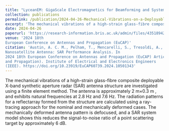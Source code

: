 ```yaml
---
title: "LyceanEM: GigaScale Electromagnetics for Beamforming and System Planning"
collection: publications
permalink: /publication/2024-04-26-Mechanical-Vibrations-on-a-Deployable-Nanosatellite-Antenna-SAR-Performance-Analysis
excerpt: 'The mechanical vibrations of a high-strain glass-fibre composite deployable X-band synthetic aperture radar (SAR) antenna structure are investigated using a finite element method. The antenna is approximately 2 m×0.3 m , and exhibits natural frequencies at 2.8 Hz and 7.6 Hz. The radiation patterns for a reflectarray formed from the structure are calculated using a ray-tracing approach for the nominal and mechanically deformed cases. The mechanically deformed antenna pattern is defocused, and a SAR system model shows this reduces the signal-to-noise ratio of a point scattering target by approximately 6 dB.'
date: 2024-04-26
paperurl: 'https://research-information.bris.ac.uk/admin/files/435189420/EuCAP2024_template.pdf'
venue: '2024 18th
European Conference on Antennas and Propagation (EuCAP)'
citation: 'Austin, A. C. M., Pelham, T., Mencarelli, S., Tresoldi, A., Dabboor, M., & Neve, M. (2024). Mechanical Vibrations on a Deployable
Nanosatellite Antenna: SAR Performance Analysis. In
2024 18th European Conference on Antennas and Propagation (EuCAP) Article 10501343 (Proceedings of the European Conference on Antennas
and Propagation). Institute of Electrical and Electronics Engineers
(IEEE). https://doi.org/10.23919/EuCAP60739.2024.10501343'
---
```


The mechanical vibrations of a high-strain glass-fibre composite deployable X-band synthetic aperture radar (SAR) antenna structure are investigated using a finite element method. The antenna is approximately 2 m×0.3 m , and exhibits natural frequencies at 2.8 Hz and 7.6 Hz. The radiation patterns for a reflectarray formed from the structure are calculated using a ray-tracing approach for the nominal and mechanically deformed cases. The mechanically deformed antenna pattern is defocused, and a SAR system model shows this reduces the signal-to-noise ratio of a point scattering target by approximately 6 dB.